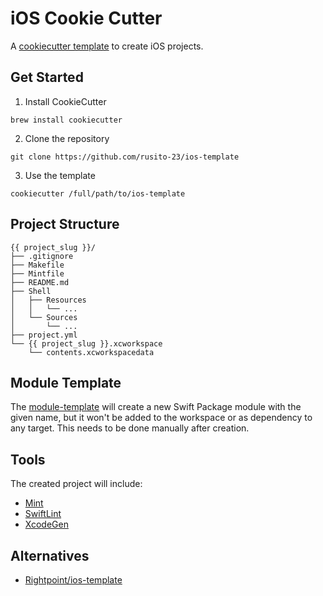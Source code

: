# iOS Cookie Cutter

A [cookiecutter template](https://cookiecutter.readthedocs.io) to create iOS projects.

## Get Started

1. Install CookieCutter

```
brew install cookiecutter
```

2. Clone the repository

```
git clone https://github.com/rusito-23/ios-template
```

3. Use the template

```
cookiecutter /full/path/to/ios-template
```

## Project Structure

```
{{ project_slug }}/
├── .gitignore
├── Makefile
├── Mintfile
├── README.md
├── Shell
│   ├── Resources
│   │   └── ...
│   └── Sources
│       └── ...
├── project.yml
└── {{ project_slug }}.xcworkspace
    └── contents.xcworkspacedata
```

## Module Template

The [module-template](./module-template) will create a new Swift Package module with the given name, but it won't be added to the workspace
or as dependency to any target. This needs to be done manually after creation.

## Tools

The created project will include:

- [Mint](https://github.com/yonaskolb/Mint)
- [SwiftLint](https://github.com/realm/SwiftLint)
- [XcodeGen](https://github.com/yonaskolb/XcodeGen)

## Alternatives

- [Rightpoint/ios-template](https://github.com/Rightpoint/ios-template)
